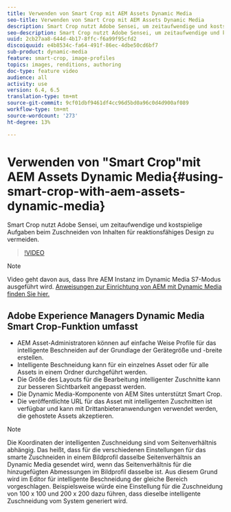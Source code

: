 ```yaml
---
title: Verwenden von Smart Crop mit AEM Assets Dynamic Media
seo-title: Verwenden von Smart Crop mit AEM Assets Dynamic Media
description: Smart Crop nutzt Adobe Sensei, um zeitaufwendige und kostspielige Aufgaben beim Zuschneiden von Inhalten für reaktionsfähiges Design zu vermeiden.
seo-description: Smart Crop nutzt Adobe Sensei, um zeitaufwendige und kostspielige Aufgaben beim Zuschneiden von Inhalten für reaktionsfähiges Design zu vermeiden.
uuid: 2cb27aa8-644d-4b17-8ffc-f6a99f95cfd2
discoiquuid: e4b8534c-fa64-491f-86ec-4dbe50cd6bf7
sub-product: dynamic-media
feature: smart-crop, image-profiles
topics: images, renditions, authoring
doc-type: feature video
audience: all
activity: use
version: 6.4, 6.5
translation-type: tm+mt
source-git-commit: 9cf01dbf9461df4cc96d5bd0a96c0d4d900af089
workflow-type: tm+mt
source-wordcount: '273'
ht-degree: 13%

---
```



# Verwenden von &quot;Smart Crop&quot;mit AEM Assets Dynamic Media{#using-smart-crop-with-aem-assets-dynamic-media}

Smart Crop nutzt Adobe Sensei, um zeitaufwendige und kostspielige Aufgaben beim Zuschneiden von Inhalten für reaktionsfähiges Design zu vermeiden.

>[!VIDEO](https://video.tv.adobe.com/v/21519/)

>[!NOTE]
>
>Video geht davon aus, dass Ihre AEM Instanz im Dynamic Media S7-Modus ausgeführt wird. [Anweisungen zur Einrichtung von AEM mit Dynamic Media finden Sie hier.](https://helpx.adobe.com/experience-manager/6-3/assets/using/config-dynamic-fp-14410.html)

## Adobe Experience Managers Dynamic Media Smart Crop-Funktion umfasst

* AEM Asset-Administratoren können auf einfache Weise Profile für das intelligente Beschneiden auf der Grundlage der Gerätegröße und -breite erstellen.
* Intelligente Beschneidung kann für ein einzelnes Asset oder für alle Assets in einem Ordner durchgeführt werden.
* Die Größe des Layouts für die Bearbeitung intelligenter Zuschnitte kann zur besseren Sichtbarkeit angepasst werden.
* Die Dynamic Media-Komponente von AEM Sites unterstützt Smart Crop.
* Die veröffentlichte URL für das Asset mit intelligenten Zuschnitten ist verfügbar und kann mit Drittanbieteranwendungen verwendet werden, die gehostete Assets akzeptieren.

>[!NOTE]
>
>Die Koordinaten der intelligenten Zuschneidung sind vom Seitenverhältnis abhängig. Das heißt, dass für die verschiedenen Einstellungen für das smarte Zuschneiden in einem Bildprofil dasselbe Seitenverhältnis an Dynamic Media gesendet wird, wenn das Seitenverhältnis für die hinzugefügten Abmessungen im Bildprofil dasselbe ist. Aus diesem Grund wird im Editor für intelligente Beschneidung der gleiche Bereich vorgeschlagen. Beispielsweise würde eine Einstellung für die Zuschneidung von 100 x 100 und 200 x 200 dazu führen, dass dieselbe intelligente Zuschneidung vom System generiert wird.
